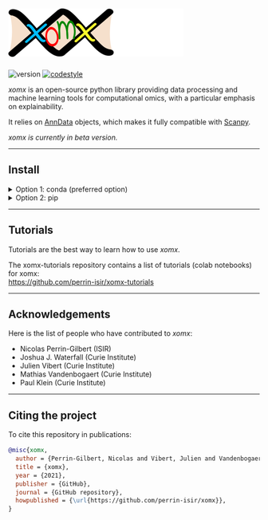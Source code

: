 # ![alt text](logo.png "logo")

![version](https://img.shields.io/badge/version-0.1.0-blue)
[![codestyle](https://img.shields.io/badge/code%20style-black-000000.svg)](https://github.com/psf/black)


*xomx* is an open-source python library providing data processing and 
machine learning tools for computational omics, with a 
particular emphasis on explainability.

It relies on [AnnData](https://anndata.readthedocs.io) objects, which makes it
fully compatible with [Scanpy](https://scanpy.readthedocs.io).

*xomx is currently in beta version.*

-----



## Install

<details><summary>Option 1: conda (preferred option)</summary>
<p>

This option is preferred because it relies mainly on conda-forge packages.


    git clone https://github.com/perrin-isir/xomx.git
    cd xomx
    conda update conda
    
Install micromamba if you don't already have it (you can also simply use conda, by replacing below `micromamba create`, `micromamba update` and `micromamba activate` respectively by `conda env create`, `conda env update` and `conda activate`, but this will lead to a significantly slower installation):

    conda install -c conda-forge micromamba

Choose a conda environment name, for instance `xomxenv`.  
The following command creates the `xomxenv` environment with the requirements listed in [environment.yaml](environment.yaml):

    micromamba create --name xomxenv --file environment.yaml

If you prefer to update an existing environment (`existing_env`):

    micromamba update --name existing_env --file environment.yml

Then, activate the `xomxenv` environment:

    micromamba activate xomxenv

Finally, to install the *xomx* library in the activated environment:

    pip install -e .

</p>
</details>

<details><summary>Option 2: pip</summary>
<p>

    pip install git+https://github.com/perrin-isir/xomx

</p>
</details>

-----
## Tutorials

Tutorials are the best way to learn how to use
*xomx*.

The xomx-tutorials repository contains a list of tutorials (colab notebooks) for xomx:  
https://github.com/perrin-isir/xomx-tutorials

-----
## Acknowledgements

Here is the list of people who have contributed to *xomx*:
- Nicolas Perrin-Gilbert (ISIR)
- Joshua J. Waterfall (Curie Institute)
- Julien Vibert (Curie Institute)
- Mathias Vandenbogaert (Curie Institute)
- Paul Klein (Curie Institute)

-----
## Citing the project
To cite this repository in publications:

```bibtex
@misc{xomx,
  author = {Perrin-Gilbert, Nicolas and Vibert, Julien and Vandenbogaert, Mathias and Waterfall, Joshua J.},
  title = {xomx},
  year = {2021},
  publisher = {GitHub},
  journal = {GitHub repository},
  howpublished = {\url{https://github.com/perrin-isir/xomx}},
}
```
